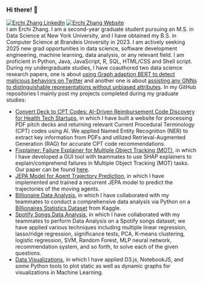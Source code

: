 ### Hi there! 👋
[![Erchi Zhang LinkedIn](https://img.shields.io/badge/linked-in-informational)](https://www.linkedin.com/in/erchi-zhang-0867041b8/)
[![Erchi Zhang Website](https://img.shields.io/badge/personal%20website-FF69B4)](https://archertakesitez.github.io/)
<br>
I am Erchi Zhang. I am a second-year graduate student pursuing an M.S. in Data Science at New York University, and I have obtained my B.S. in Computer Science at Brandeis University in 2023. I am actively seeking 2025 new grad opportunities in data science, software development engineering, machine learning, data analysis, or any relevant field. I am proficient in Python, Java, JavaScript, R, SQL, HTML/CSS and Shell script. During my undergraduate studies, I have coauthored two data science research papers, one is about [using Graph adaption BERT to detect malicious behaviors on Twitter](https://archertakesitez.github.io/static/assets/papers/GraphBERT.pdf) and another one is about [assisting any GNNs to distinguishable representations without unbiased attributes](https://archertakesitez.github.io/static/assets/papers/Representation_learning.pdf). In my GitHub repositories I mainly post my projects completed during my graduate studies:

- [Convert Deck to CPT Codes: AI-Driven Reimbursement Code Discovery for Health Tech Startups](https://github.com/Archertakesitez/deck-to-CPT/tree/main), in which I have built a website for processing PDF pitch decks and returning relevant Current Procedural Terminology (CPT) codes using AI. We applied Named Entity Recognition (NER) to extract key information from PDFs and utilized Retrieval-Augmented Generation (RAG) for accurate CPT code recommendations.
- [Fixplainer: Failure Explainer for Multiple Object Tracking (MOT)](https://github.com/Archertakesitez/Fixplainer), in which I have developed a GUI tool with teammates to use SHAP explainers to explain/comprehend failures in Multiple Object Tracking (MOT) tasks. Our paper can be found [here](https://drive.google.com/file/d/1EUnTP8E9paZQn6ERtoMdSVkU1R0cOo92/view?usp=sharing).
- [JEPA Model for Agent Trajectory Prediction](https://github.com/Archertakesitez/DL_Final_Proj), in which I have implemented and trained a recurrent JEPA model to predict the trajectories of the moving agents.
- [Billionaire Data Analysis](https://github.com/Archertakesitez/1007_project_goodgoodstudy), in which I have collaborated with my teammates to conduct a comprehensive data analysis via Python on a [Billionaires Statistics Dataset](https://www.kaggle.com/datasets/nelgiriyewithana/billionaires-statistics-dataset/data) from Kaggle.
- [Spotify Songs Data Analysis](https://github.com/Archertakesitez/capstone_project_1001), in which I have collaborated with my teammates to perform Data Analysis on a Spotify songs dataset; we have applied various techniques including multiple linear regression, lasso/ridge regression, significance tests, PCA, K-means clustering, logistic regression, SVM, Random Forest, MLP neural network, recommendation system, and so forth, to solve each of the given questions.
- [Data Visualizations](https://github.com/Archertakesitez/D3js_repository), in which I have applied D3.js, NotebookJS, and some Python tools to plot static as well as dynamic graphs for visualizations in Machine Learning. 
